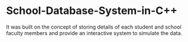 # School-Database-System-in-C++

It was built on the concept of storing details of each student and school faculty members and provide an interactive system to simulate the data.
